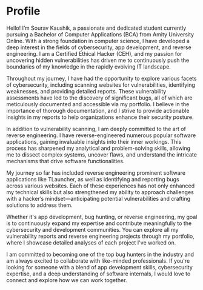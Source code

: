 # Profile

Hello! I’m Sourav Kaushik, a passionate and dedicated student currently pursuing a Bachelor of Computer Applications (BCA) from Amity University Online. With a strong foundation in computer science, I have developed a deep interest in the fields of cybersecurity, app development, and reverse engineering. I am a Certified Ethical Hacker (CEH), and my passion for uncovering hidden vulnerabilities has driven me to continuously push the boundaries of my knowledge in the rapidly evolving IT landscape.

Throughout my journey, I have had the opportunity to explore various facets of cybersecurity, including scanning websites for vulnerabilities, identifying weaknesses, and providing detailed reports. These vulnerability assessments have led to the discovery of significant bugs, all of which are meticulously documented and accessible via my portfolio. I believe in the importance of thorough documentation, and I strive to provide actionable insights in my reports to help organizations enhance their security posture.

In addition to vulnerability scanning, I am deeply committed to the art of reverse engineering. I have reverse-engineered numerous popular software applications, gaining invaluable insights into their inner workings. This process has sharpened my analytical and problem-solving skills, allowing me to dissect complex systems, uncover flaws, and understand the intricate mechanisms that drive software functionalities.

My journey so far has included reverse engineering prominent software applications like TLauncher, as well as identifying and reporting bugs across various websites. Each of these experiences has not only enhanced my technical skills but also strengthened my ability to approach challenges with a hacker’s mindset—anticipating potential vulnerabilities and crafting solutions to address them.

Whether it's app development, bug hunting, or reverse engineering, my goal is to continuously expand my expertise and contribute meaningfully to the cybersecurity and development communities. You can explore all my vulnerability reports and reverse engineering projects through my portfolio, where I showcase detailed analyses of each project I've worked on.

I am committed to becoming one of the top bug hunters in the industry and am always excited to collaborate with like-minded professionals. If you're looking for someone with a blend of app development skills, cybersecurity expertise, and a deep understanding of software internals, I would love to connect and explore how we can work together.


